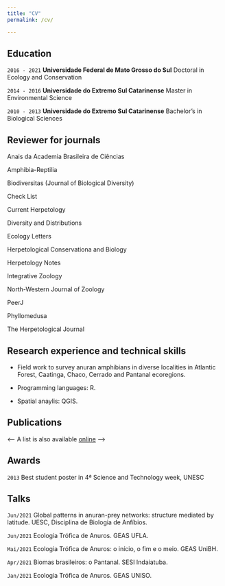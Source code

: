 ```yaml
---
title: "CV"
permalink: /cv/

---
```


## Education

`2016 - 2021`
__Universidade Federal de Mato Grosso do Sul__
Doctoral in Ecology and Conservation

`2014 - 2016`
__Universidade do Extremo Sul Catarinense__
Master in Environmental Science

`2010 - 2013`
__Universidade do Extremo Sul Catarinense__
Bachelor’s in Biological Sciences

## Reviewer for journals

Anais da Academia Brasileira de Ciências

Amphibia-Reptilia

Biodiversitas (Journal of Biological Diversity)

Check List

Current Herpetology

Diversity and Distributions

Ecology Letters

Herpetological Conservationa and Biology

Herpetology Notes

Integrative Zoology

North-Western Journal of Zoology

PeerJ

Phyllomedusa

The Herpetological Journal

## Research experience and technical skills
- Field work to survey anuran amphibians in diverse localities in Atlantic Forest, Caatinga, Chaco, Cerrado and Pantanal ecoregions. 

- Programming languages: R. 
- Spatial anaylis: QGIS. 


## Publications

<-- A list is also available [online](https://www.researchgate.net/profile/Karoline_Ceron) -->


## Awards

`2013`
Best student poster in 4ª Science and Technology week, UNESC 


## Talks

`Jun/2021` Global patterns in anuran-prey networks: structure mediated by latitude. UESC, Disciplina de Biologia de Anfíbios.

`Jun/2021` Ecologia Trófica de Anuros. GEAS UFLA.

`Mai/2021` Ecologia Trófica de Anuros: o início, o fim e o meio. GEAS UniBH.

`Apr/2021` Biomas brasileiros: o Pantanal. SESI Indaiatuba.

`Jan/2021` Ecologia Trófica de Anuros. GEAS UNISO.

<!-- ### Footer

Last updated: May 2020 -->
